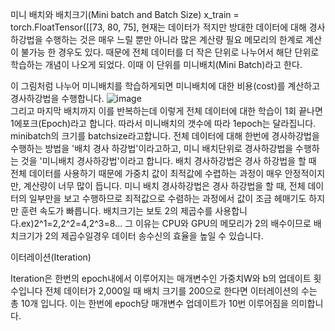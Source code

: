 미니 배치와 배치크기(Mini batch and Batch Size)
x_train = torch.FloatTensor([[73, 80, 75],
현재는 데이터가 적지만 방대한 데이터에 대해 경사하강법을 수행하는 것은 매우 느릴 뿐만 아니라 많은 계산량 필요
메모리의 한계로 계산이 불가능 한 경우도 있다.
때문에 전체 데이터를 더 작은 단위로 나누어서 해단 단위로 학습하는 개념이 나오게 되었다.
이때 이 단위를 미니배치(Mini Batch)라고 한다.

이 그림처럼 나누어 미니배치를 학습하게되면 미니배치에 대한 비용(cost)를 계산하고 경사하강법을 수행합니다.
<img alt="image" src="https://wikidocs.net/images/page/55580/%EB%AF%B8%EB%8B%88%EB%B0%B0%EC%B9%98.PNG"><br>
그리고 마지막 배치까지 이를 반복하는데 이렇게 전체 데이터에 대한 학습이 1회 끝나면 1에포크(Epoch)라고 합니다.
따라서 미니배치의 갯수에 따라 1epoch는 달라집니다.
minibatch의 크기를 batchsize라고합니다.
전체 데이터에 대해 한번에 경사하강법을 수행하는 방법을 '배치 경사 하강법'이라고하고, 미니 배치단위로 경사하강법을 수행하는 것을 '미니배치 경사하강법'이라고 합니다.
배치 경사하강법은 경사 하강법을 할 때 전체 데이터를 사용하기 때문에 가중치 값이 최적값에 수렵하는 과정이 매우 안정적이지만, 계산량이 너무 많이 듭니다.
미니 배치 경사하강법은 경사 하강법을 할 때, 전체 데이터의 일부만을 보고 수행하므로 죄적값으로 수렴하는 과정에서 값이 조금 헤매기도 하지만 훈련 속도가 빠릅니다.
배치크기는 보토 2의 제곱수를 사용합니다.ex)2^1=2,2^2=4,2^3=8... 그 이유는 CPU와 GPU의 메모리가 2의 배수이므로 배치크기가 2의 제곱수일경우 데이터 송수신의 효율을 높일 수 있습니다.




이터레이션(Iteration)

Iteration은 한번의 epoch내에서 이루어지는 매개변수인 가중치W와 b의 업데이트 횟수입니다
전체 데이터가 2,000일 때 배치 크기를 200으로 한다면 이터레이션의 수는 총 10개 입니다.
이는 한번에 epoch당 매개변수 업데이트가 10번 이루어짐을 의미합니다.
